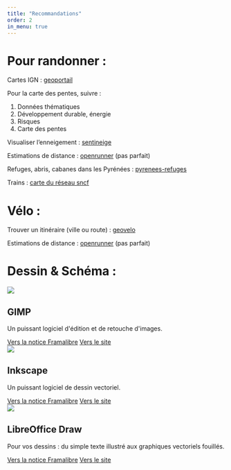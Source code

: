 ```yaml
---
title: "Recommandations"
order: 2
in_menu: true
---
```

# Pour randonner :

Cartes IGN : [geoportail](https://www.geoportail.gouv.fr/)

Pour la carte des pentes, suivre :
1. Données thématiques
2. Développement durable, énergie
3. Risques
4. Carte des pentes

Visualiser l’enneigement : [sentineige](https://sentineige.fr/)

Estimations de distance : [openrunner](https://www.openrunner.com/) (pas parfait)

Refuges, abris, cabanes dans les Pyrénées : [pyrenees-refuges](https://www.pyrenees-refuges.com)

Trains : [carte du réseau sncf](https://www.sncf-reseau.com/fr/cartes/carte-du-reseau-ferre-national)

# Vélo :

Trouver un itinéraire (ville ou route) : [geovelo](https://geovelo.app/fr/route)

Estimations de distance : [openrunner](https://www.openrunner.com/) (pas parfait)


# Dessin & Schéma :


  <article class="framalibre-notice">
    <div>
      <img src="https://framalibre.org/images/logo/GIMP.png">
    </div>
    <div>
      <h2>GIMP</h2>
      <p>Un puissant logiciel d'édition et de retouche d'images.</p>
      <div>
        <a href="https://framalibre.org/notices/gimp.html">Vers la notice Framalibre</a>
        <a href="https://www.gimp.org/">Vers le site</a>
      </div>
    </div>
  </article>


  <article class="framalibre-notice">
    <div>
      <img src="https://framalibre.org/images/logo/Inkscape.png">
    </div>
    <div>
      <h2>Inkscape</h2>
      <p>Un puissant logiciel de dessin vectoriel.</p>
      <div>
        <a href="https://framalibre.org/notices/inkscape.html">Vers la notice Framalibre</a>
        <a href="https://inkscape.org/fr/">Vers le site</a>
      </div>
    </div>
  </article>


  <article class="framalibre-notice">
    <div>
      <img src="https://framalibre.org/images/logo/LibreOffice%20Draw.png">
    </div>
    <div>
      <h2>LibreOffice Draw</h2>
      <p>Pour vos dessins : du simple texte illustré aux graphiques vectoriels fouillés.</p>
      <div>
        <a href="https://framalibre.org/notices/libreoffice-draw.html">Vers la notice Framalibre</a>
        <a href="http://fr.libreoffice.org/discover/draw/">Vers le site</a>
      </div>
    </div>
  </article> 